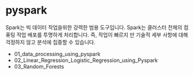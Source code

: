 # pyspark
Spark는 빅 데이터 작업을위한 강력한 범용 도구입니다. Spark는 클러스터 전체의 컴퓨팅 작업 배포를 투명하게 처리합니다.
즉, 작업이 빠르지 만 기술적 세부 사항에 대해 걱정하지 않고 분석에 집중할 수 있습니다. 
  * 01_data_processing_using_pyspark
  * 02_Linear_Regression_Logistic_Regression_using_Pyspark
  * 03_Random_Forests
